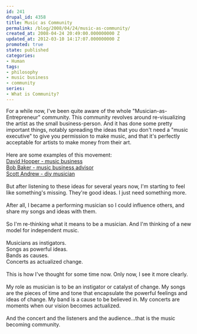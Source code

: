 ```yaml
---
id: 241
drupal_id: 4358
title: Music as Community
permalink: /blog/2008/04/24/music-as-community/
created_at: 2008-04-24 20:49:00.000000000 Z
updated_at: 2012-03-10 14:17:07.000000000 Z
promoted: true
state: published
categories:
- Human
tags:
- philosophy
- music business
- community
series:
- What is Community?
---
```

For a while now, I've been quite aware of the whole "Musician-as-Entrepreneur" community. This community revolves around re-visualizing the artist as the small business-person. And it has done some pretty important things, notably spreading the ideas that you don't need a "music executive" to give you permission to make music, and that it's perfectly acceptable for artists to make money from their art.<br /><br />Here are some examples of this movement:<br /><a href="http://www.musicmarketing.com/">David Hooper - music business</a><br /><a href="http://www.bob-baker.com/">Bob Baker - music business advisor</a><br /><a href="http://www.scottandrew.com/">Scott Andrew - diy musician</a><br /><br />But after listening to these ideas for several years now, I'm starting to feel like something's missing. They're good ideas. I just need something more.<br /><br />After all, I became a performing musician so I could influence others, and share my songs and ideas with them.<br /><br />So I'm re-thinking what it means to be a musician. And I'm thinking of a new model for  independent music.<br /><br />Musicians as instigators.<br />Songs as powerful ideas.<br />Bands as causes.<br />Concerts as actualized change.<br /><br />This is how I've thought for some time now. Only now, I see it more clearly.<br /><br />My role as musician is to be an instigator or catalyst of change. My songs are the pieces of time and tone that encapsulate the powerful feelings and ideas of change. My band is a cause to be believed in. My concerts are moments when our vision becomes actualized.<br /><br />And the concert and the listeners and the audience...that is the music becoming community.
